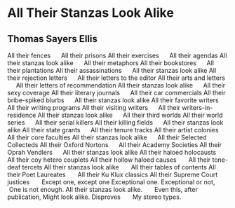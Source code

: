# All Their Stanzas Look Alike
## Thomas Sayers Ellis
All their fences
     All their prisons
All their exercises
     All their agendas
All their stanzas look alike
     All their metaphors
All their bookstores
     All their plantations
All their assassinations
     All their stanzas look alike
All their rejection letters
     All their letters to the editor
All their arts and letters
     All their letters of recommendation
All their stanzas look alike
     All their sexy coverage
All their literary journals
     All their car commercials
All their bribe-spiked blurbs
     All their stanzas look alike
All their favorite writers
     All their writing programs
All their visiting writers
     All their writers-in-residence
All their stanzas look alike
     All their third worlds
All their world series
     All their serial killers
All their killing fields
     All their stanzas look alike
All their state grants
     All their tenure tracks
All their artist colonies
     All their core faculties
All their stanzas look alike
     All their Selected Collecteds
All their Oxford Nortons
     All their Academy Societies
All their Oprah Vendlers
     All their stanzas look alike
All their haloed holocausts
     All their coy hetero couplets
All their hollow haloed causes
      All their tone-deaf tercets
All their stanzas look alike
      All their tables of contents
All their Poet Laureates
      All their Ku Klux classics
All their Supreme Court justices
      Except one, except one
Exceptional one. Exceptional or not,
      One is not enough.
All their stanzas look alike.
      Even this, after publication,
Might look alike. Disproves
      My stereo types.